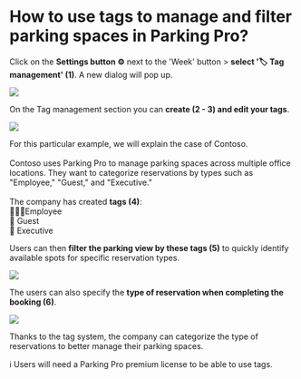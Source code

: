# How to use tags to manage and filter parking spaces in Parking Pro?

<p class="no-margin">Click on the <b>Settings button ⚙️</b> next to the 'Week' button &gt; <b>select '🏷️ Tag management' (1)</b>. A new dialog will pop up.</p>
<p class="no-margin"></p>
<div class="intercom-container"><img src="/assets/img/teams-pro/image_8.png"></div><p class="no-margin">On the Tag management section you can <b>create (2 - 3) and edit your tags</b>. </p>
<p class="no-margin"></p>
<div class="intercom-container"><img src="/assets/img/teams-pro/image_9.png"></div><p class="no-margin">For this particular example, we will explain the case of Contoso.<br><br>Contoso uses Parking Pro to manage parking spaces across multiple office locations. They want to categorize reservations by types such as "Employee," "Guest," and "Executive."<br><br>The company has created <b>tags (4)</b>:<br>🙋‍♀️🙋Employee<br>📨 Guest<br>💼 Executive</p>
<p class="no-margin"></p>
<p class="no-margin">Users can then <b>filter the parking view by these tags (5)</b> to quickly identify available spots for specific reservation types.<br></p>
<div class="intercom-container"><img src="/assets/img/teams-pro/image_10.png"></div><p class="no-margin">The users can also specify the <b>type of reservation when completing the booking (6)</b>. <br></p>
<div class="intercom-container"><img src="/assets/img/teams-pro/image_11.png"></div><p class="no-margin">Thanks to the tag system, the company can categorize the type of reservations to better manage their parking spaces.</p>
<p class="no-margin"></p>
<p class="no-margin">ℹ️ Users will need a Parking Pro premium license to be able to use tags.<br></p>

<Hubspot />


